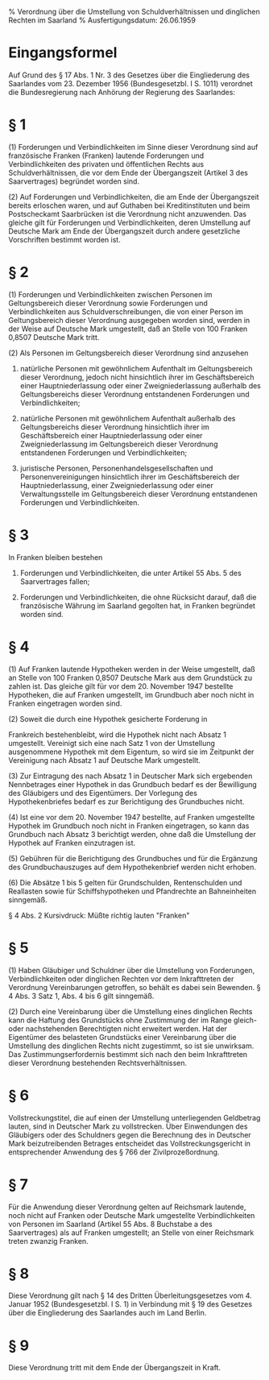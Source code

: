 % Verordnung über die Umstellung von Schuldverhältnissen und dinglichen Rechten im Saarland
% Ausfertigungsdatum: 26.06.1959
 
# Eingangsformel

Auf Grund des § 17 Abs. 1 Nr. 3 des Gesetzes über die Eingliederung des Saarlandes vom 23. Dezember 1956 (Bundesgesetzbl. I S. 1011) verordnet die Bundesregierung nach Anhörung der Regierung des Saarlandes:

# § 1

(1) Forderungen und Verbindlichkeiten im Sinne dieser Verordnung sind auf französische Franken (Franken) lautende Forderungen und Verbindlichkeiten des privaten und öffentlichen Rechts aus Schuldverhältnissen, die vor dem Ende der Übergangszeit (Artikel 3 des Saarvertrages) begründet worden sind.

(2) Auf Forderungen und Verbindlichkeiten, die am Ende der Übergangszeit bereits erloschen waren, und auf Guthaben bei Kreditinstituten und beim Postscheckamt Saarbrücken ist die Verordnung nicht anzuwenden. Das gleiche gilt für Forderungen und Verbindlichkeiten, deren Umstellung auf Deutsche Mark am Ende der Übergangszeit durch andere gesetzliche Vorschriften bestimmt worden ist.

# § 2

(1) Forderungen und Verbindlichkeiten zwischen Personen im Geltungsbereich dieser Verordnung sowie Forderungen und Verbindlichkeiten aus Schuldverschreibungen, die von einer Person im Geltungsbereich dieser Verordnung ausgegeben worden sind, werden in der Weise auf Deutsche Mark umgestellt, daß an Stelle von 100 Franken 0,8507 Deutsche Mark tritt.

(2) Als Personen im Geltungsbereich dieser Verordnung sind anzusehen

1. natürliche Personen mit gewöhnlichem Aufenthalt im Geltungsbereich dieser Verordnung, jedoch nicht hinsichtlich ihrer im Geschäftsbereich einer Hauptniederlassung oder einer Zweigniederlassung außerhalb des Geltungsbereichs dieser Verordnung entstandenen Forderungen und Verbindlichkeiten;

2. natürliche Personen mit gewöhnlichem Aufenthalt außerhalb des Geltungsbereichs dieser Verordnung hinsichtlich ihrer im Geschäftsbereich einer Hauptniederlassung oder einer Zweigniederlassung im Geltungsbereich dieser Verordnung entstandenen Forderungen und Verbindlichkeiten;

3. juristische Personen, Personenhandelsgesellschaften und Personenvereinigungen hinsichtlich ihrer im Geschäftsbereich der Hauptniederlassung, einer Zweigniederlassung oder einer Verwaltungsstelle im Geltungsbereich dieser Verordnung entstandenen Forderungen und Verbindlichkeiten.

# § 3

In Franken bleiben bestehen

1. Forderungen und Verbindlichkeiten, die unter Artikel 55 Abs. 5 des Saarvertrages fallen;

2. Forderungen und Verbindlichkeiten, die ohne Rücksicht darauf, daß die französische Währung im Saarland gegolten hat, in Franken begründet worden sind.

# § 4

(1) Auf Franken lautende Hypotheken werden in der Weise umgestellt, daß an Stelle von 100 Franken 0,8507 Deutsche Mark aus dem Grundstück zu zahlen ist. Das gleiche gilt für vor dem 20. November 1947 bestellte Hypotheken, die auf Franken umgestellt, im Grundbuch aber noch nicht in Franken eingetragen worden sind.

(2) Soweit die durch eine Hypothek gesicherte Forderung in

Frankreich bestehenbleibt, wird die Hypothek nicht nach Absatz 1 umgestellt. Vereinigt sich eine nach Satz 1 von der Umstellung ausgenommene Hypothek mit dem Eigentum, so wird sie im Zeitpunkt der Vereinigung nach Absatz 1 auf Deutsche Mark umgestellt.

(3) Zur Eintragung des nach Absatz 1 in Deutscher Mark sich ergebenden Nennbetrages einer Hypothek in das Grundbuch bedarf es der Bewilligung des Gläubigers und des Eigentümers. Der Vorlegung des Hypothekenbriefes bedarf es zur Berichtigung des Grundbuches nicht.

(4) Ist eine vor dem 20. November 1947 bestellte, auf Franken umgestellte Hypothek im Grundbuch noch nicht in Franken eingetragen, so kann das Grundbuch nach Absatz 3 berichtigt werden, ohne daß die Umstellung der Hypothek auf Franken einzutragen ist.

(5) Gebühren für die Berichtigung des Grundbuches und für die Ergänzung des Grundbuchauszuges auf dem Hypothekenbrief werden nicht erhoben.

(6) Die Absätze 1 bis 5 gelten für Grundschulden, Rentenschulden und Reallasten sowie für Schiffshypotheken und Pfandrechte an Bahneinheiten sinngemäß.

§ 4 Abs. 2 Kursivdruck: Müßte richtig lauten "Franken"

# § 5

(1) Haben Gläubiger und Schuldner über die Umstellung von Forderungen, Verbindlichkeiten oder dinglichen Rechten vor dem Inkrafttreten der Verordnung Vereinbarungen getroffen, so behält es dabei sein Bewenden. § 4 Abs. 3 Satz 1, Abs. 4 bis 6 gilt sinngemäß.

(2) Durch eine Vereinbarung über die Umstellung eines dinglichen Rechts kann die Haftung des Grundstücks ohne Zustimmung der im Range gleich- oder nachstehenden Berechtigten nicht erweitert werden. Hat der Eigentümer des belasteten Grundstücks einer Vereinbarung über die Umstellung des dinglichen Rechts nicht zugestimmt, so ist sie unwirksam. Das Zustimmungserfordernis bestimmt sich nach den beim Inkrafttreten dieser Verordnung bestehenden Rechtsverhältnissen.

# § 6

Vollstreckungstitel, die auf einen der Umstellung unterliegenden Geldbetrag lauten, sind in Deutscher Mark zu vollstrecken. Über Einwendungen des Gläubigers oder des Schuldners gegen die Berechnung des in Deutscher Mark beizutreibenden Betrages entscheidet das Vollstreckungsgericht in entsprechender Anwendung des § 766 der Zivilprozeßordnung.

# § 7

Für die Anwendung dieser Verordnung gelten auf Reichsmark lautende, noch nicht auf Franken oder Deutsche Mark umgestellte Verbindlichkeiten von Personen im Saarland (Artikel 55 Abs. 8 Buchstabe a des Saarvertrages) als auf Franken umgestellt; an Stelle von einer Reichsmark treten zwanzig Franken.

# § 8

Diese Verordnung gilt nach § 14 des Dritten Überleitungsgesetzes vom 4. Januar 1952 (Bundesgesetzbl. I S. 1) in Verbindung mit § 19 des Gesetzes über die Eingliederung des Saarlandes auch im Land Berlin.

# § 9

Diese Verordnung tritt mit dem Ende der Übergangszeit in Kraft.
